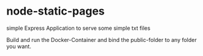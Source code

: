 # node-static-pages
simple Express Application to serve some simple txt files

Build and run the Docker-Container and bind the public-folder to any folder you want.
